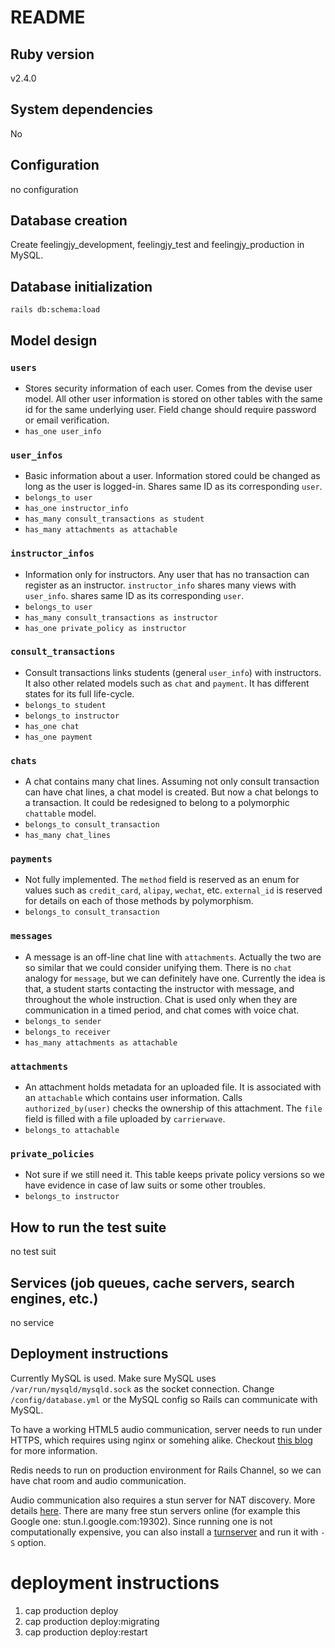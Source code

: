 # README

## Ruby version
v2.4.0

## System dependencies
No

## Configuration
no configuration

## Database creation
Create feelingjy_development, feelingjy_test and feelingjy_production in MySQL.

## Database initialization
`rails db:schema:load`

## Model design
### `users`
- Stores security information of each user. Comes from the devise user model.
All other user information is stored on other tables with the same id for the same
underlying user. Field change should require password or email verification.
- `has_one user_info`

### `user_infos`
- Basic information about a user. Information stored could be changed as long as
the user is logged-in. Shares same ID as its corresponding `user`.
- `belongs_to user`
- `has_one instructor_info`
- `has_many consult_transactions as student`
- `has_many attachments as attachable`

### `instructor_infos`
- Information only for instructors. Any user that has no transaction can register
as an instructor. `instructor_info` shares many views with `user_info`. shares
same ID as its corresponding `user`.
- `belongs_to user`
- `has_many consult_transactions as instructor`
- `has_one private_policy as instructor`

### `consult_transactions`
- Consult transactions links students (general `user_info`) with instructors.
It also other related models such as `chat` and `payment`. It has different states
for its full life-cycle.
- `belongs_to student`
- `belongs_to instructor`
- `has_one chat`
- `has_one payment`

### `chats`
- A chat contains many chat lines. Assuming not only consult transaction can have
chat lines, a chat model is created. But now a chat belongs to a transaction. It
could be redesigned to belong to a polymorphic `chattable` model.
- `belongs_to consult_transaction`
- `has_many chat_lines`

### `payments`
- Not fully implemented. The `method` field is reserved as an enum for values such
as `credit_card`, `alipay`, `wechat`, etc. `external_id` is reserved for details
on each of those methods by polymorphism.
- `belongs_to consult_transaction`

### `messages`
- A message is an off-line chat line with `attachments`. Actually the two are so
similar that we could consider unifying them. There is no `chat` analogy for
`message`, but we can definitely have one. Currently the idea is that, a student
starts contacting the instructor with message, and throughout the whole instruction.
Chat is used only when they are communication in a timed period, and chat comes
with voice chat.
- `belongs_to sender`
- `belongs_to receiver`
- `has_many attachments as attachable`

### `attachments`
- An attachment holds metadata for an uploaded file. It is associated with an
`attachable` which contains user information. Calls `authorized_by(user)` checks
the ownership of this attachment. The `file` field is filled with a file uploaded
by `carrierwave`.
- `belongs_to attachable`

### `private_policies`
- Not sure if we still need it. This table keeps private policy versions so we
have evidence in case of law suits or some other troubles.
- `belongs_to instructor`

## How to run the test suite
no test suit

## Services (job queues, cache servers, search engines, etc.)
no service

## Deployment instructions
Currently MySQL is used. Make sure MySQL uses `/var/run/mysqld/mysqld.sock` as
the socket connection. Change `/config/database.yml` or the MySQL config so Rails
can communicate with MySQL.

To have a working HTML5 audio communication, server needs to run under HTTPS,
which requires using nginx or somehing alike. Checkout [this blog](https://www.digitalocean.com/community/tutorials/how-to-deploy-a-rails-app-with-puma-and-nginx-on-ubuntu-14-04)
for more information.

Redis needs to run on production environment for Rails Channel, so we can have
chat room and audio communication.

Audio communication also requires a stun server for NAT discovery. More details
[here](https://www.html5rocks.com/en/tutorials/webrtc/infrastructure/#after-signaling-using-ice-to-cope-with-nats-and-firewalls).
There are many free stun servers online (for example this Google one: stun.l.google.com:19302).
Since running one is not computationally expensive, you can also install a
[turnserver](https://github.com/coturn/coturn) and run it with `-S` option.


# deployment instructions
1.  cap production deploy
2.  cap production deploy:migrating
3.  cap production deploy:restart
